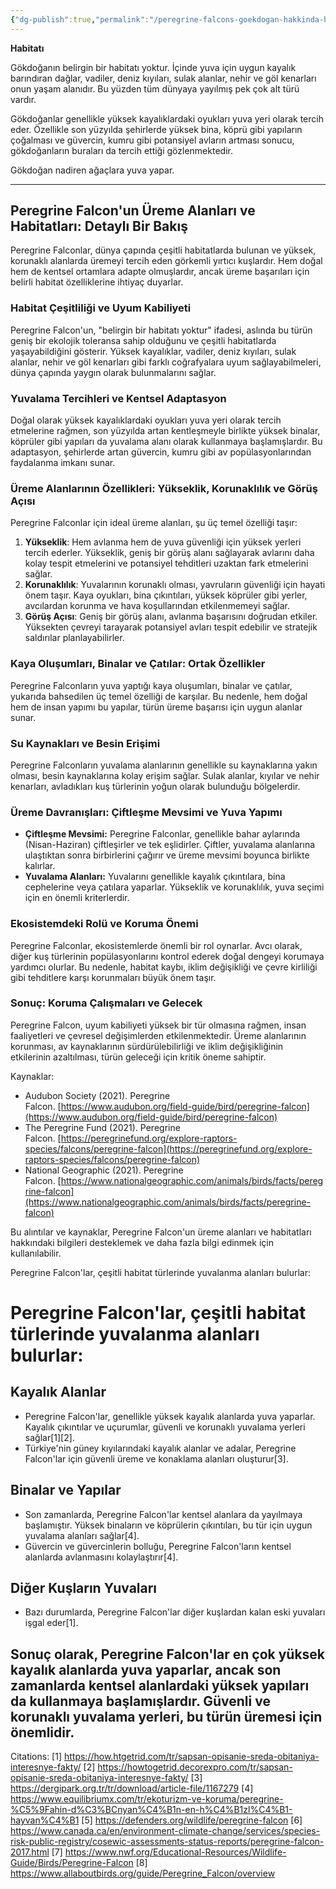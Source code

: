 ```yaml
---
{"dg-publish":true,"permalink":"/peregrine-falcons-goekdogan-hakkinda-hersey/peregrine-falcons-psikoloji-ve-oezellikleri/13-na-n-habibati/"}
---
```


**Habitatı**  

Gökdoğanın belirgin bir habitatı yoktur. İçinde yuva için uygun kayalık barındıran dağlar, vadiler, deniz kıyıları, sulak alanlar, nehir ve göl kenarları onun yaşam alanıdır. Bu yüzden tüm dünyaya yayılmış pek çok alt türü vardır. 

Gökdoğanlar genellikle yüksek kayalıklardaki oyukları yuva yeri olarak tercih eder. Özellikle son yüzyılda şehirlerde yüksek bina, köprü gibi yapıların çoğalması ve güvercin, kumru gibi potansiyel avların artması sonucu, gökdoğanların buraları da tercih ettiği gözlenmektedir. 

Gökdoğan nadiren ağaçlara yuva yapar.

---
## Peregrine Falcon'un Üreme Alanları ve Habitatları: Detaylı Bir Bakış

Peregrine Falconlar, dünya çapında çeşitli habitatlarda bulunan ve yüksek, korunaklı alanlarda üremeyi tercih eden görkemli yırtıcı kuşlardır. Hem doğal hem de kentsel ortamlara adapte olmuşlardır, ancak üreme başarıları için belirli habitat özelliklerine ihtiyaç duyarlar.

### Habitat Çeşitliliği ve Uyum Kabiliyeti

Peregrine Falcon'un, "belirgin bir habitatı yoktur" ifadesi, aslında bu türün geniş bir ekolojik toleransa sahip olduğunu ve çeşitli habitatlarda yaşayabildiğini gösterir. Yüksek kayalıklar, vadiler, deniz kıyıları, sulak alanlar, nehir ve göl kenarları gibi farklı coğrafyalara uyum sağlayabilmeleri, dünya çapında yaygın olarak bulunmalarını sağlar.

### Yuvalama Tercihleri ve Kentsel Adaptasyon

Doğal olarak yüksek kayalıklardaki oyukları yuva yeri olarak tercih etmelerine rağmen, son yüzyılda artan kentleşmeyle birlikte yüksek binalar, köprüler gibi yapıları da yuvalama alanı olarak kullanmaya başlamışlardır. Bu adaptasyon, şehirlerde artan güvercin, kumru gibi av popülasyonlarından faydalanma imkanı sunar.

### Üreme Alanlarının Özellikleri: Yükseklik, Korunaklılık ve Görüş Açısı

Peregrine Falconlar için ideal üreme alanları, şu üç temel özelliği taşır:

1. **Yükseklik**: Hem avlanma hem de yuva güvenliği için yüksek yerleri tercih ederler. Yükseklik, geniş bir görüş alanı sağlayarak avlarını daha kolay tespit etmelerini ve potansiyel tehditleri uzaktan fark etmelerini sağlar. 
2. **Korunaklılık**: Yuvalarının korunaklı olması, yavruların güvenliği için hayati önem taşır. Kaya oyukları, bina çıkıntıları, yüksek köprüler gibi yerler, avcılardan korunma ve hava koşullarından etkilenmemeyi sağlar.
3. **Görüş Açısı**: Geniş bir görüş alanı, avlanma başarısını doğrudan etkiler. Yüksekten çevreyi tarayarak potansiyel avları tespit edebilir ve stratejik saldırılar planlayabilirler.

### Kaya Oluşumları, Binalar ve Çatılar: Ortak Özellikler

Peregrine Falconların yuva yaptığı kaya oluşumları, binalar ve çatılar, yukarıda bahsedilen üç temel özelliği de karşılar. Bu nedenle, hem doğal hem de insan yapımı bu yapılar, türün üreme başarısı için uygun alanlar sunar.

### Su Kaynakları ve Besin Erişimi

Peregrine Falconların yuvalama alanlarının genellikle su kaynaklarına yakın olması, besin kaynaklarına kolay erişim sağlar. Sulak alanlar, kıyılar ve nehir kenarları, avladıkları kuş türlerinin yoğun olarak bulunduğu bölgelerdir.

### Üreme Davranışları: Çiftleşme Mevsimi ve Yuva Yapımı

- **Çiftleşme Mevsimi:**  Peregrine Falconlar, genellikle bahar aylarında (Nisan-Haziran) çiftleşirler ve tek eşlidirler. Çiftler, yuvalama alanlarına ulaştıktan sonra birbirlerini çağırır ve üreme mevsimi boyunca birlikte kalırlar.
- **Yuvalama Alanları:** Yuvalarını genellikle kayalık çıkıntılara, bina cephelerine veya çatılara yaparlar. Yükseklik ve korunaklılık, yuva seçimi için en önemli kriterlerdir.

### Ekosistemdeki Rolü ve Koruma Önemi

Peregrine Falconlar, ekosistemlerde önemli bir rol oynarlar. Avcı olarak, diğer kuş türlerinin popülasyonlarını kontrol ederek doğal dengeyi korumaya yardımcı olurlar. Bu nedenle, habitat kaybı, iklim değişikliği ve çevre kirliliği gibi tehditlere karşı korunmaları büyük önem taşır.

### Sonuç: Koruma Çalışmaları ve Gelecek

Peregrine Falcon, uyum kabiliyeti yüksek bir tür olmasına rağmen, insan faaliyetleri ve çevresel değişimlerden etkilenmektedir. Üreme alanlarının korunması, av kaynaklarının sürdürülebilirliği ve iklim değişikliğinin etkilerinin azaltılması, türün geleceği için kritik öneme sahiptir.


Kaynaklar:

- Audubon Society (2021). Peregrine Falcon. [https://www.audubon.org/field-guide/bird/peregrine-falcon](https://www.audubon.org/field-guide/bird/peregrine-falcon)
- The Peregrine Fund (2021). Peregrine Falcon. [https://peregrinefund.org/explore-raptors-species/falcons/peregrine-falcon](https://peregrinefund.org/explore-raptors-species/falcons/peregrine-falcon)
- National Geographic (2021). Peregrine Falcon. [https://www.nationalgeographic.com/animals/birds/facts/peregrine-falcon](https://www.nationalgeographic.com/animals/birds/facts/peregrine-falcon)

Bu alıntılar ve kaynaklar, Peregrine Falcon'un üreme alanları ve habitatları hakkındaki bilgileri desteklemek ve daha fazla bilgi edinmek için kullanılabilir.

Peregrine Falcon'lar, çeşitli habitat türlerinde yuvalanma alanları bulurlar:

# Peregrine Falcon'lar, çeşitli habitat türlerinde yuvalanma alanları bulurlar:
## Kayalık Alanlar
- Peregrine Falcon'lar, genellikle yüksek kayalık alanlarda yuva yaparlar. Kayalık çıkıntılar ve uçurumlar, güvenli ve korunaklı yuvalama yerleri sağlar[1][2].
- Türkiye'nin güney kıyılarındaki kayalık alanlar ve adalar, Peregrine Falcon'lar için güvenli üreme ve konaklama alanları oluşturur[3].

## Binalar ve Yapılar
- Son zamanlarda, Peregrine Falcon'lar kentsel alanlara da yayılmaya başlamıştır. Yüksek binaların ve köprülerin çıkıntıları, bu tür için uygun yuvalama alanları sağlar[4].
- Güvercin ve güvercinlerin bolluğu, Peregrine Falcon'ların kentsel alanlarda avlanmasını kolaylaştırır[4].

## Diğer Kuşların Yuvaları
- Bazı durumlarda, Peregrine Falcon'lar diğer kuşlardan kalan eski yuvaları işgal eder[1].

## Sonuç olarak, Peregrine Falcon'lar en çok yüksek kayalık alanlarda yuva yaparlar, ancak son zamanlarda kentsel alanlardaki yüksek yapıları da kullanmaya başlamışlardır. Güvenli ve korunaklı yuvalama yerleri, bu türün üremesi için önemlidir.

Citations:
[1] https://how.htgetrid.com/tr/sapsan-opisanie-sreda-obitaniya-interesnye-fakty/
[2] https://howtogetrid.decorexpro.com/tr/sapsan-opisanie-sreda-obitaniya-interesnye-fakty/
[3] https://dergipark.org.tr/tr/download/article-file/1167279
[4] https://www.equilibriumx.com/tr/ekoturizm-ve-koruma/peregrine-%C5%9Fahin-d%C3%BCnyan%C4%B1n-en-h%C4%B1zl%C4%B1-hayvan%C4%B1
[5] https://defenders.org/wildlife/peregrine-falcon
[6] https://www.canada.ca/en/environment-climate-change/services/species-risk-public-registry/cosewic-assessments-status-reports/peregrine-falcon-2017.html
[7] https://www.nwf.org/Educational-Resources/Wildlife-Guide/Birds/Peregrine-Falcon
[8] https://www.allaboutbirds.org/guide/Peregrine_Falcon/overview